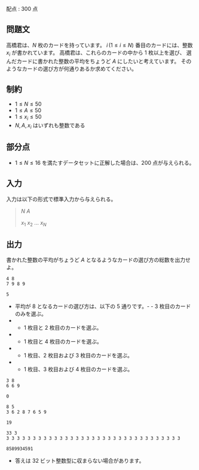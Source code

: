 配点 : $300$ 点

## 問題文

高橋君は、$N$ 枚のカードを持っています。
$i \, (1 \leq i \leq N)$ 番目のカードには、整数 $x_i$ が書かれています。
高橋君は、これらのカードの中から $1$ 枚以上を選び、
選んだカードに書かれた整数の平均をちょうど $A$ にしたいと考えています。
そのようなカードの選び方が何通りあるか求めてください。

## 制約

- $1 \leq N \leq 50$
- $1 \leq A \leq 50$
- $1 \leq x_i \leq 50$
- $N,\,A,\,x_i$ はいずれも整数である

## 部分点

- $1 \leq N \leq 16$ を満たすデータセットに正解した場合は、$200$ 点が与えられる。

## 入力

入力は以下の形式で標準入力から与えられる。

> $N$ $A$
> 
> $x_1$ $x_2$ $...$ $x_N$

## 出力

書かれた整数の平均がちょうど $A$ となるようなカードの選び方の総数を出力せよ。

```input1
4 8
7 9 8 9
```

```output1
5
```

- 平均が $8$ となるカードの選び方は、以下の $5$ 通りです。-   - $3$ 枚目のカードのみを選ぶ。
-   - $1$ 枚目と $2$ 枚目のカードを選ぶ。
-   - $1$ 枚目と $4$ 枚目のカードを選ぶ。
-   - $1$ 枚目、$2$ 枚目および $3$ 枚目のカードを選ぶ。
-   - $1$ 枚目、$3$ 枚目および $4$ 枚目のカードを選ぶ。

```input2
3 8
6 6 9
```

```output2
0
```

```input3
8 5
3 6 2 8 7 6 5 9
```

```output3
19
```

```input4
33 3
3 3 3 3 3 3 3 3 3 3 3 3 3 3 3 3 3 3 3 3 3 3 3 3 3 3 3 3 3 3 3 3 3
```

```output4
8589934591
```

- 答えは $32$ ビット整数型に収まらない場合があります。
